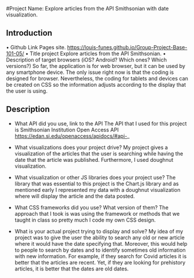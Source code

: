 #Project Name: Explore articles from the API Smithsonian with date visualization.

## Introduction 
•	Github Link Pages site.
https://louis-funes.github.io/Group-Project-Base-101-05/
•	Title project
Explore articles from the API Smithsonian.
•	Description of target browsers (iOS? Android? Which ones? Which versions?)
So far, the application is for web browser, but it can be used by any smartphone device. The only issue right now is that the coding is designed for browser. Nevertheless, the coding for tablets and devices can be created on CSS so the information adjusts according to the display that the user is using. 


## Description
- What API did you use, link to the API
The API that I used for this project is Smithsonian Institution Open Access API
https://edan.si.edu/openaccess/apidocs/#api-_

- What visualizations does your project drive?
My project gives a visualization of the articles that the user is searching while having the date that the article was published. Furthermore, I used doughnut visualization.

- What visualization or other JS libraries does your project use?
The library that was essential to this project is the Chart.js library and as mentioned early I represented my data with a doughnut visualization where will display the article and the data posted.

- What CSS frameworks did you use? What version of them?
The approach that I took is was using the framework or methods that we taught in class so pretty much I code my own CSS design.

- What is your actual project trying to display and solve?
My idea of my project was to give the user the ability to search any old or new article where it would have the date specifying that. Moreover, this would help to people to search by dates and to identify sometimes old information with new information. For example, if they search for Covid articles it is better that the articles are recent. Yet, if they are looking for prehistory articles, it is better that the dates are old dates.  

